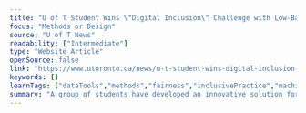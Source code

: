 ```yaml
---
title: "U of T Student Wins \"Digital Inclusion\" Challenge with Low-Bandwidth Video Conferencing Tool"
focus: "Methods or Design"
source: "U of T News"
readability: ["Intermediate"]
type: "Website Article"
openSource: false
link: "https://www.utoronto.ca/news/u-t-student-wins-digital-inclusion-challenge-low-bandwidth-video-conferencing-tool"
keywords: []
learnTags: ["dataTools","methods","fairness","inclusivePractice","machineLearning","solution"]
summary: "A group of students have developed an innovative solution for low-bandwidth issues in northern communities that have made mental health resources difficult for community members to access. "
---
```

